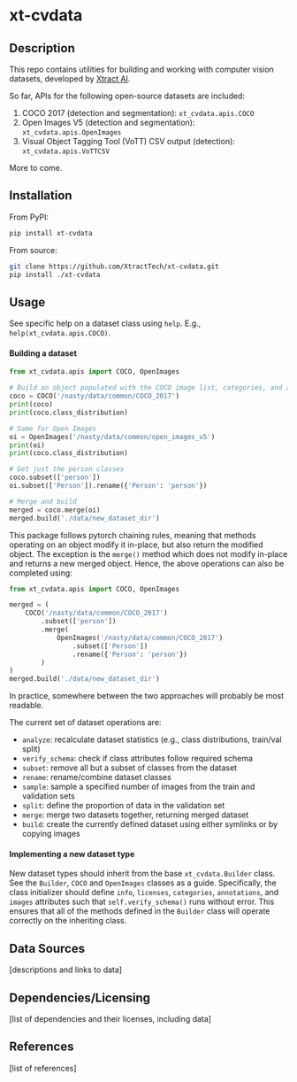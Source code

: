 # xt-cvdata
  
## Description

This repo contains utilities for building and working with computer vision datasets, developed by [Xtract AI](https://xtract.ai/).

So far, APIs for the following open-source datasets are included:
1. COCO 2017 (detection and segmentation): `xt_cvdata.apis.COCO`
1. Open Images V5 (detection and segmentation): `xt_cvdata.apis.OpenImages`
1. Visual Object Tagging Tool (VoTT) CSV output (detection): `xt_cvdata.apis.VoTTCSV`

More to come.

## Installation

From PyPI:
```bash
pip install xt-cvdata
```

From source:
```bash
git clone https://github.com/XtractTech/xt-cvdata.git
pip install ./xt-cvdata
```

## Usage

See specific help on a dataset class using `help`. E.g., `help(xt_cvdata.apis.COCO)`.

#### Building a dataset

```python
from xt_cvdata.apis import COCO, OpenImages

# Build an object populated with the COCO image list, categories, and annotations
coco = COCO('/nasty/data/common/COCO_2017')
print(coco)
print(coco.class_distribution)

# Same for Open Images
oi = OpenImages('/nasty/data/common/open_images_v5')
print(oi)
print(coco.class_distribution)

# Get just the person classes
coco.subset(['person'])
oi.subset(['Person']).rename({'Person': 'person'})

# Merge and build
merged = coco.merge(oi)
merged.build('./data/new_dataset_dir')
```

This package follows pytorch chaining rules, meaning that methods operating on an object modify it in-place, but also return the modified object. The exception is the `merge()` method which does not modify in-place and returns a new merged object. Hence, the above operations can also be completed using:

```python
from xt_cvdata.apis import COCO, OpenImages

merged = (
    COCO('/nasty/data/common/COCO_2017')
        .subset(['person'])
        .merge(
            OpenImages('/nasty/data/common/COCO_2017')
                .subset(['Person'])
                .rename({'Person': 'person'})
        )
)
merged.build('./data/new_dataset_dir')
```

In practice, somewhere between the two approaches will probably be most readable.

The current set of dataset operations are:
* `analyze`: recalculate dataset statistics (e.g., class distributions, train/val split)
* `verify_schema`: check if class attributes follow required schema
* `subset`: remove all but a subset of classes from the dataset
* `rename`: rename/combine dataset classes
* `sample`: sample a specified number of images from the train and validation sets
* `split`: define the proportion of data in the validation set
* `merge`: merge two datasets together, returning merged dataset
* `build`: create the currently defined dataset using either symlinks or by copying images

#### Implementing a new dataset type

New dataset types should inherit from the base `xt_cvdata.Builder` class. See the `Builder`, `COCO` and `OpenImages` classes as a guide. Specifically, the class initializer should define `info`, `licenses`, `categories`, `annotations`, and `images` attributes such that `self.verify_schema()` runs without error. This ensures that all of the methods defined in the `Builder` class will operate correctly on the inheriting class.
  
## Data Sources

[descriptions and links to data]
  
## Dependencies/Licensing

[list of dependencies and their licenses, including data]

## References

[list of references]
